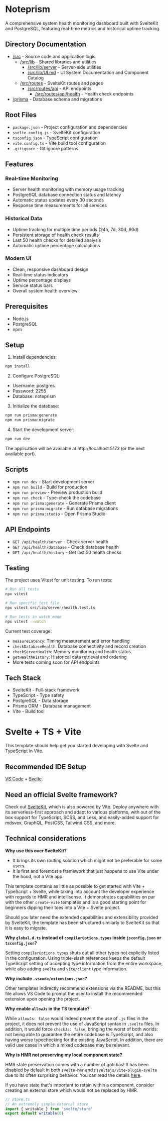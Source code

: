 # Noteprism

A comprehensive system health monitoring dashboard built with SvelteKit and PostgreSQL, featuring real-time metrics and historical uptime tracking.

## Directory Documentation
- [/src](src/README.md) - Source code and application logic
  - [/src/lib](src/lib/README.md) - Shared libraries and utilities
    - [/src/lib/server](src/lib/server/README.md) - Server-side utilities
    - [/src/lib/UI.md](src/lib/UI.md) - UI System Documentation and Component Catalog
  - [/src/routes](src/routes/README.md) - SvelteKit routes and pages
    - [/src/routes/api](src/routes/api/README.md) - API endpoints
      - [/src/routes/api/health](src/routes/api/health/README.md) - Health check endpoints
- [/prisma](prisma/README.md) - Database schema and migrations

## Root Files
- `package.json` - Project configuration and dependencies
- `svelte.config.js` - SvelteKit configuration
- `tsconfig.json` - TypeScript configuration
- `vite.config.ts` - Vite build tool configuration
- `.gitignore` - Git ignore patterns

## Features

### Real-time Monitoring
- Server health monitoring with memory usage tracking
- PostgreSQL database connection status and latency
- Automatic status updates every 30 seconds
- Response time measurements for all services

### Historical Data
- Uptime tracking for multiple time periods (24h, 7d, 30d, 90d)
- Persistent storage of health check results
- Last 50 health checks for detailed analysis
- Automatic uptime percentage calculations

### Modern UI
- Clean, responsive dashboard design
- Real-time status indicators
- Uptime percentage displays
- Service status bars
- Overall system health overview

## Prerequisites

- Node.js
- PostgreSQL
- npm

## Setup

1. Install dependencies:
```bash
npm install
```

2. Configure PostgreSQL:
- Username: postgres
- Password: 2255
- Database: noteprism

3. Initialize the database:
```bash
npm run prisma:generate
npm run prisma:migrate
```

4. Start the development server:
```bash
npm run dev
```

The application will be available at http://localhost:5173 (or the next available port).

## Scripts

- `npm run dev` - Start development server
- `npm run build` - Build for production
- `npm run preview` - Preview production build
- `npm run check` - Type-check the codebase
- `npm run prisma:generate` - Generate Prisma client
- `npm run prisma:migrate` - Run database migrations
- `npm run prisma:studio` - Open Prisma Studio

## API Endpoints

- `GET /api/health/server` - Check server health
- `GET /api/health/database` - Check database health
- `GET /api/health/history` - Get last 50 health checks

## Testing

The project uses Vitest for unit testing. To run tests:

```bash
# Run all tests
npx vitest

# Run specific test file
npx vitest src/lib/server/health.test.ts

# Run tests in watch mode
npx vitest --watch
```

Current test coverage:
- `measureLatency`: Timing measurement and error handling
- `checkDatabaseHealth`: Database connectivity and record creation
- `checkServerHealth`: Memory monitoring and health status
- `getHealthHistory`: Historical data retrieval and ordering
- More tests coming soon for API endpoints

## Tech Stack

- SvelteKit - Full-stack framework
- TypeScript - Type safety
- PostgreSQL - Data storage
- Prisma ORM - Database management
- Vite - Build tool

# Svelte + TS + Vite

This template should help get you started developing with Svelte and TypeScript in Vite.

## Recommended IDE Setup

[VS Code](https://code.visualstudio.com/) + [Svelte](https://marketplace.visualstudio.com/items?itemName=svelte.svelte-vscode).

## Need an official Svelte framework?

Check out [SvelteKit](https://github.com/sveltejs/kit#readme), which is also powered by Vite. Deploy anywhere with its serverless-first approach and adapt to various platforms, with out of the box support for TypeScript, SCSS, and Less, and easily-added support for mdsvex, GraphQL, PostCSS, Tailwind CSS, and more.

## Technical considerations

**Why use this over SvelteKit?**

- It brings its own routing solution which might not be preferable for some users.
- It is first and foremost a framework that just happens to use Vite under the hood, not a Vite app.

This template contains as little as possible to get started with Vite + TypeScript + Svelte, while taking into account the developer experience with regards to HMR and intellisense. It demonstrates capabilities on par with the other `create-vite` templates and is a good starting point for beginners dipping their toes into a Vite + Svelte project.

Should you later need the extended capabilities and extensibility provided by SvelteKit, the template has been structured similarly to SvelteKit so that it is easy to migrate.

**Why `global.d.ts` instead of `compilerOptions.types` inside `jsconfig.json` or `tsconfig.json`?**

Setting `compilerOptions.types` shuts out all other types not explicitly listed in the configuration. Using triple-slash references keeps the default TypeScript setting of accepting type information from the entire workspace, while also adding `svelte` and `vite/client` type information.

**Why include `.vscode/extensions.json`?**

Other templates indirectly recommend extensions via the README, but this file allows VS Code to prompt the user to install the recommended extension upon opening the project.

**Why enable `allowJs` in the TS template?**

While `allowJs: false` would indeed prevent the use of `.js` files in the project, it does not prevent the use of JavaScript syntax in `.svelte` files. In addition, it would force `checkJs: false`, bringing the worst of both worlds: not being able to guarantee the entire codebase is TypeScript, and also having worse typechecking for the existing JavaScript. In addition, there are valid use cases in which a mixed codebase may be relevant.

**Why is HMR not preserving my local component state?**

HMR state preservation comes with a number of gotchas! It has been disabled by default in both `svelte-hmr` and `@sveltejs/vite-plugin-svelte` due to its often surprising behavior. You can read the details [here](https://github.com/rixo/svelte-hmr#svelte-hmr).

If you have state that's important to retain within a component, consider creating an external store which would not be replaced by HMR.

```ts
// store.ts
// An extremely simple external store
import { writable } from 'svelte/store'
export default writable(0)
```
